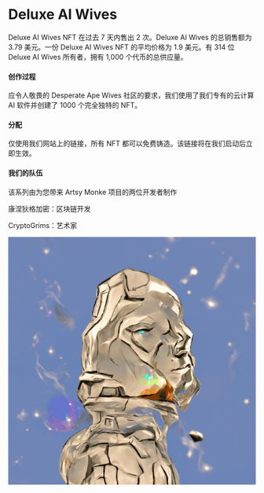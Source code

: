 # Deluxe AI Wives

Deluxe AI Wives NFT 在过去 7 天内售出 2 次。Deluxe AI Wives 的总销售额为 3.79 美元。一份 Deluxe AI Wives NFT 的平均价格为 1.9 美元。有 314 位 Deluxe AI Wives 所有者，拥有 1,000 个代币的总供应量。

#### 创作过程

应令人敬畏的 Desperate Ape Wives 社区的要求，我们使用了我们专有的云计算 AI 软件并创建了 1000 个完全独特的 NFT。

#### 分配

仅使用我们网站上的链接，所有 NFT 都可以免费铸造。该链接将在我们启动后立即生效。

#### 我们的队伍

该系列由为您带来 Artsy Monke 项目的两位开发者制作

康涅狄格加密：区块链开发

CryptoGrims：艺术家

![NFT](unnamed.png)




